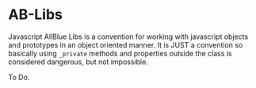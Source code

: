 # AB-Libs

Javascript AllBlue Libs is a convention for working with javascript objects and prototypes in an object oriented manner. It is JUST a convention so basically using `_private` methods and properties outside the class is considered dangerous, but not impossible.

To Do.
